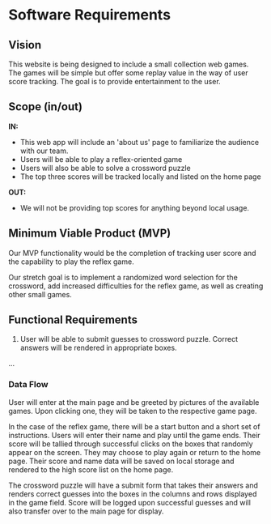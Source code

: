 # Software Requirements

## Vision

This website is being designed to include a small collection web games.  The games will be simple but offer some replay value in the way of user score tracking.  The goal is to provide entertainment to the user.

## Scope (in/out)

**IN:**
* This web app will include an 'about us' page to familiarize the audience with our team.
* Users will be able to play a reflex-oriented game
* Users will also be able to solve a crossword puzzle
* The top three scores will be tracked locally and listed on the home page

**OUT:**
* We will not be providing top scores for anything beyond local usage.

## Minimum Viable Product (MVP)

Our MVP functionality would be the completion of tracking user score and the capability to play the reflex game.

Our stretch goal is to implement a randomized word selection for the crossword, add increased difficulties for the reflex game, as well as creating other small games.

## Functional Requirements

1. User will be able to submit guesses to crossword puzzle. Correct answers will be rendered in appropriate boxes.

...


### Data Flow

User will enter at the main page and be greeted by pictures of the available games.  Upon clicking one, they will be taken to the respective game page.

In the case of the reflex game, there will be a start button and a short set of instructions.  Users will enter their name and play until the game ends. Their score will be tallied through successful clicks on the boxes that randomly appear on the screen.  They may choose to play again or return to the home page.  Their score and name data will be saved on local storage and rendered to the high score list on the home page.

The crossword puzzle will have a submit form that takes their answers and renders correct guesses into the boxes in the columns and rows displayed in the game field.  Score will be logged upon successful guesses and will also transfer over to the main page for display.
